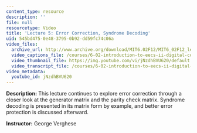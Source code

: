 ```yaml
---
content_type: resource
description: ''
file: null
resourcetype: Video
title: 'Lecture 5: Error Correction, Syndrome Decoding'
uid: 545bd475-0e48-3795-0b92-dd59fc74c06a
video_files:
  archive_url: http://www.archive.org/download/MIT6.02F12/MIT6_02F12_lec05_300k.mp4
  video_captions_file: /courses/6-02-introduction-to-eecs-ii-digital-communication-systems-fall-2012/90697f7ad7eb50609ae1446ae75b3326_jNzdhBVU620.vtt
  video_thumbnail_file: https://img.youtube.com/vi/jNzdhBVU620/default.jpg
  video_transcript_file: /courses/6-02-introduction-to-eecs-ii-digital-communication-systems-fall-2012/776c6ce0d8c5d42389a4df752bbb7dc0_jNzdhBVU620.pdf
video_metadata:
  youtube_id: jNzdhBVU620
---
```


**Description:** This lecture continues to explore error correction through a closer look at the generator matrix and the parity check matrix. Syndrome decoding is presented in its matrix form by example, and better error protection is discussed afterward.

**Instructor:** George Verghese
